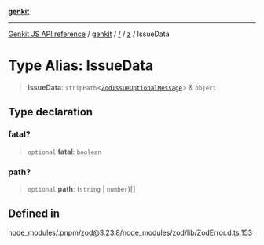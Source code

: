 [**genkit**](../../../README.md)

***

[Genkit JS API reference](../../../../README.md) / [genkit](../../../README.md) / [/](../../../README.md) / [z](../README.md) / IssueData

# Type Alias: IssueData

> **IssueData**: `stripPath`\<[`ZodIssueOptionalMessage`](ZodIssueOptionalMessage.md)\> & `object`

## Type declaration

### fatal?

> `optional` **fatal**: `boolean`

### path?

> `optional` **path**: (`string` \| `number`)[]

## Defined in

node\_modules/.pnpm/zod@3.23.8/node\_modules/zod/lib/ZodError.d.ts:153
